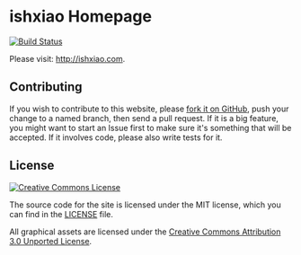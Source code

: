 # ishxiao Homepage

[![Build Status](https://github.com/ishxiao/ishxiao.github.io/workflows/jekyll/badge.svg "Test")](https://github.com/ishxiao/ishxiao.github.io/actions?query=workflow%3Ajekyll)

Please visit: http://ishxiao.com.

## Contributing

If you wish to contribute to this website, please [fork it on GitHub](https://github.com/ishxiao/ishxiao.github.io), push your
change to a named branch, then send a pull request. If it is a big feature,
you might want to start an Issue first to make sure it's something that will
be accepted.  If it involves code, please also write tests for it.

## License

<a rel="license" href="http://creativecommons.org/licenses/by-nc/3.0/">
    <img alt="Creative Commons License" style="border-width:0" src="http://i.creativecommons.org/l/by-nc/3.0/88x31.png" />
</a>

The source code for the site is licensed under the MIT license, which you can find in
the [LICENSE](https://github.com/ishxiao/ishxiao.github.io/blob/master/LICENSE) file.

All graphical assets are licensed under the
[Creative Commons Attribution 3.0 Unported License](https://creativecommons.org/licenses/by/3.0/).
